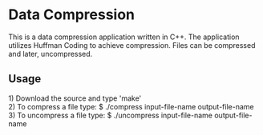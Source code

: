 Data Compression
===============

This is a data compression application written in C++. The application utilizes Huffman Coding to achieve compression. Files can be compressed and later, uncompressed.

<h2>Usage</h2>
1) Download the source and type 'make'<br>
2) To compress a file type:   $ ./compress    input-file-name   output-file-name <br>
3) To uncompress a file type: $ ./uncompress  input-file-name   output-file-name <br>
